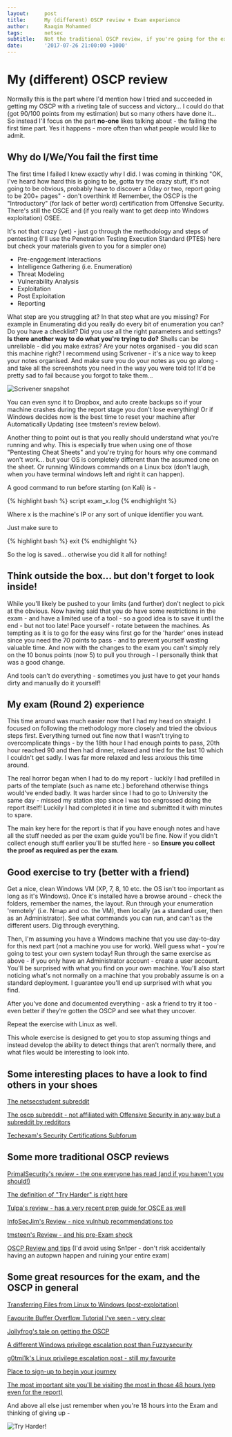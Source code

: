 ```yaml
---
layout:     post
title:      My (different) OSCP review + Exam experience
author:     Raaqim Mohammed
tags: 		netsec
subtitle:  	Not the traditional OSCP review, if you're going for the exam read on!
date:       '2017-07-26 21:00:00 +1000'
---
```


# My (different) OSCP review

Normally this is the part where I'd mention how I tried and succeeded in getting my OSCP with a riveting tale of success and victory... I could do that (got 90/100 points from my estimation) but so many others have done it... So instead I'll focus on the part **no-one** likes talking about - the failing the first time part. Yes it happens - more often than what people would like to admit.


## Why do I/We/You fail the first time

The first time I failed I knew exactly why I did. I was coming in thinking "OK, I've heard how hard this is going to be, gotta try the crazy stuff, it's not going to be obvious, probably have to discover a 0day or two, report going to be 200+ pages" - don't overthink it! Remember, the OSCP is the "Introductory" (for lack of better word) certification from Offensive Security. There's still the OSCE and (if you really want to get deep into Windows exploitation) OSEE. 

It's not that crazy (yet) - just go through the methodology and steps of pentesting (I'll use the Penetration Testing Execution Standard (PTES) here but check your materials given to you for a simpler one)

   * Pre-engagement Interactions
   * Intelligence Gathering (i.e. Enumeration)
   * Threat Modeling
   * Vulnerability Analysis
   * Exploitation
   * Post Exploitation
   * Reporting

What step are you struggling at? In that step what are you missing? For example in Enumerating did you really do every bit of enumeration you can? Do you have a checklist? Did you use all the right parameters and settings? **Is there another way to do what you're trying to do?** Shells can be unreliable - did you make extras? Are your notes organised - you did scan this machine right? I recommend using Scrivener - it's a nice way to keep your notes organised. And make sure you do your notes as you go along - and take all the screenshots you need in the way you were told to! It'd be pretty sad to fail because you forgot to take them...

![Scrivener snapshot](https://raaqim.me/img/scrivener_snapshot.png)

You can even sync it to Dropbox, and auto create backups so if your machine crashes during the report stage you don't lose everything! Or if Windows decides now is the best time to reset your machine after Automatically Updating (see tmsteen's review below).

Another thing to point out is that you really should understand what you're running and why. This is especially true when using one of those "Pentesting Cheat Sheets" and you're trying for hours why one command won't work... but your OS is completely different than the assumed one on the sheet. Or running Windows commands on a Linux box (don't laugh, when you have terminal windows left and right it can happen).

A good command to run before starting (on Kali) is -

{% highlight bash %}
script exam_x.log
{% endhighlight %}
   
Where x is the machine's IP or any sort of unique identifier you want.

Just make sure to 

{% highlight bash %}
exit
{% endhighlight %}

So the log is saved... otherwise you did it all for nothing!

## Think outside the box... but don't forget to look inside!

While you'll likely be pushed to your limits (and further) don't neglect to pick at the obvious. Now having said that you do have some restrictions in the exam - and have a limited use of a tool - so a good idea is to save it until the end - but not too late! Pace yourself - rotate between the machines. As tempting as it is to go for the easy wins first go for the 'harder' ones instead since you need the 70 points to pass - and to prevent yourself wasting valuable time. And now with the changes to the exam you can't simply rely on the 10 bonus points (now 5) to pull you through - I personally think that was a good change.

And tools can't do everything - sometimes you just have to get your hands dirty and manually do it yourself! 


## My exam (Round 2) experience

This time around was much easier now that I had my head on straight. I focused on following the methodology more closely and tried the obvious steps first. Everything turned out fine now that I wasn't trying to overcomplicate things - by the 18th hour I had enough points to pass, 20th hour reached 90 and then had dinner, relaxed and tried for the last 10 which I couldn't get sadly. I was far more relaxed and less anxious this time around. 

The real horror began when I had to do my report - luckily I had prefilled in parts of the template (such as name etc.) beforehand otherwise things would've ended badly. It was harder since I had to go to University the same day - missed my station stop since I was too engrossed doing the report itself! Luckily I had completed it in time and submitted it with minutes to spare.

The main key here for the report is that if you have enough notes and have all the stuff needed as per the exam guide you'll be fine. Now if you didn't collect enough stuff earlier you'll be stuffed here - so **Ensure you collect the proof as required as per the exam**.


## Good exercise to try (better with a friend)

Get a nice, clean Windows VM (XP, 7, 8, 10 etc. the OS isn't too important as long as it's Windows). Once it's installed have a browse around - check the folders, remember the names, the layout. Run through your enumeration 'remotely' (i.e. Nmap and co. the VM), then locally (as a standard user, then as an Administrator). See what commands you can run, and can't as the different users. Dig through everything.

Then, I'm assuming you have a Windows machine that you use day-to-day for this next part (not a machine you use for work). Well guess what - you're going to test your own system today! Run through the same exercise as above - if you only have an Administrator account - create a user account. You'll be surprised with what you find on your own machine. You'll also start noticing what's not normally on a machine that you probably assume is on a standard deployment. I guarantee you'll end up surprised with what you find.

After you've done and documented everything - ask a friend to try it too - even better if they're gotten the OSCP and see what they uncover. 

Repeat the exercise with Linux as well.

This whole exercise is designed to get you to stop assuming things and instead develop the ability to detect things that aren't normally there, and what files would be interesting to look into.


## Some interesting places to have a look to find others in your shoes

[The netsecstudent subreddit](https://www.reddit.com/r/netsecstudents/)

[The oscp subreddit - not affiliated with Offensive Security in any way but a subreddit by redditors](https://www.reddit.com/r/oscp/)

[Techexam's Security Certifications Subforum](http://www.techexams.net/forums/security-certifications/)


## Some more traditional OSCP reviews

[PrimalSecurity's review - the one everyone has read (and if you haven't you should!)](http://www.primalsecurity.net/0x2-course-review-penetration-testing-with-kali-linux-oscp/)

[The definition of "Try Harder" is right here](https://localhost.exposed/path-to-oscp/)

[Tulpa's review - has a very recent prep guide for OSCE as well](https://tulpa-security.com/2016/09/11/review-oscp-and-pwk/)

[InfoSecJim's Review - nice vulnhub recommendations too](https://www.jimwilbur.com/2017/07/oscp-review/)

[tmsteen's Review - and his pre-Exam shock](https://ratil.life/try-harder-the-journey-to-my-oscp/)

[OSCP Review and tips](https://hackmethod.com/oscp-review-tips/) (I'd avoid using Sn1per - don't risk accidentally having an autopwn happen and ruining your entire exam)


## Some great resources for the exam, and the OSCP in general

[Transferring Files from Linux to Windows (post-exploitation)](https://blog.ropnop.com/transferring-files-from-kali-to-windows/)

[Favourite Buffer Overflow Tutorial I've seen - very clear](https://www.nccgroup.trust/au/about-us/newsroom-and-events/blogs/2016/june/writing-exploits-for-win32-systems-from-scratch/)

[Jollyfrog's tale on getting the OSCP](http://www.techexams.net/forums/security-certifications/110760-oscp-jollyfrogs-tale.html)

[A different Windows privilege escalation post than Fuzzysecurity](https://www.toshellandback.com/2015/11/24/ms-priv-esc/)

[g0tmi1k's Linux privilege escalation post - still my favourite](https://blog.g0tmi1k.com/2011/08/basic-linux-privilege-escalation/)

[Place to sign-up to begin your journey](https://www.offensive-security.com/information-security-training/penetration-testing-training-kali-linux/)

[The most important site you'll be visiting the most in those 48 hours (yep even for the report)](https://google.com)

And above all else just remember when you're 18 hours into the Exam and thinking of giving up -


![Try Harder!](https://raaqim.me/img/tryharder.png)


